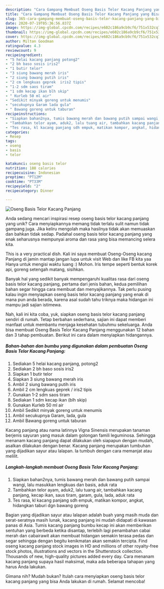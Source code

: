 ```yaml
---
description: "Cara Gampang Membuat Oseng Basis Telor Kacang Panjang yang Bisa Manjain Lidah"
title: "Cara Gampang Membuat Oseng Basis Telor Kacang Panjang yang Bisa Manjain Lidah"
slug: 365-cara-gampang-membuat-oseng-basis-telor-kacang-panjang-yang-bisa-manjain-lidah
date: 2020-07-19T05:36:56.837Z
image: https://img-global.cpcdn.com/recipes/e602c186a9cb9cf6/751x532cq70/oseng-basis-telor-kacang-panjang-foto-resep-utama.jpg
thumbnail: https://img-global.cpcdn.com/recipes/e602c186a9cb9cf6/751x532cq70/oseng-basis-telor-kacang-panjang-foto-resep-utama.jpg
cover: https://img-global.cpcdn.com/recipes/e602c186a9cb9cf6/751x532cq70/oseng-basis-telor-kacang-panjang-foto-resep-utama.jpg
author: Milton Goodman
ratingvalue: 4.3
reviewcount: 9
recipeingredient:
- "5 helai kacang panjang potong2"
- "2 bh baso sosis iris2"
- "1 butir telor"
- "3 siung bawang merah iris"
- "2 siung bawang putih iris"
- "2 cm lengkuas geprek  iris2 tipis"
- "1-2 sdm saos tiram"
- "1 sdm kecap ikan blh skip"
- " Kurleb 50 ml air"
- "Sedikit minyak goreng untuk menumis"
- "secukupnya Garam lada gula"
- " Bawang goreng untuk taburan"
recipeinstructions:
- "Siapkan bahan2nya, tumis bawang merah dan bawang putih sampai wangi, lalu masukkan lengkuas dan basis, aduk rata"
- "Tambahkan telor ayam, aduk2, lalu tuang air, tambahkan kacang panjang, kecap ikan, saus tiram, garam, gula, lada, aduk rata"
- "Tes rasa, kl kacang panjang sdh empuk, matikan kompor, angkat, hidangkan taburi dgn bawang goreng"
categories:
- Resep
tags:
- oseng
- basis
- telor

katakunci: oseng basis telor 
nutrition: 188 calories
recipecuisine: Indonesian
preptime: "PT12M"
cooktime: "PT33M"
recipeyield: "2"
recipecategory: Dinner

---
```



![Oseng Basis Telor Kacang Panjang](https://img-global.cpcdn.com/recipes/e602c186a9cb9cf6/751x532cq70/oseng-basis-telor-kacang-panjang-foto-resep-utama.jpg)

Anda sedang mencari inspirasi resep oseng basis telor kacang panjang yang unik? Cara menyiapkannya memang tidak terlalu sulit namun tidak gampang juga. Jika keliru mengolah maka hasilnya tidak akan memuaskan dan bahkan tidak sedap. Padahal oseng basis telor kacang panjang yang enak seharusnya mempunyai aroma dan rasa yang bisa memancing selera kita.

This is a very practical dish. Kali ini saya membuat Oseng-Oseng kacang Panjang di jamin mantap jangan lupa untuk visit Web dan like FB kita yaa Hanya untuk mengisi waktu luang :) Mohon. Iris tempe seperti bentuk korek api, goreng setengah matang, sisihkan.

Banyak hal yang sedikit banyak mempengaruhi kualitas rasa dari oseng basis telor kacang panjang, pertama dari jenis bahan, kedua pemilihan bahan segar hingga cara membuat dan menyajikannya. Tak perlu pusing kalau ingin menyiapkan oseng basis telor kacang panjang yang enak di mana pun anda berada, karena asal sudah tahu triknya maka hidangan ini mampu jadi sajian istimewa.


Nah, kali ini kita coba, yuk, siapkan oseng basis telor kacang panjang sendiri di rumah. Tetap berbahan sederhana, sajian ini dapat memberi manfaat untuk membantu menjaga kesehatan tubuhmu sekeluarga. Anda bisa membuat Oseng Basis Telor Kacang Panjang menggunakan 12 bahan dan 3 tahap pembuatan. Berikut ini cara dalam menyiapkan hidangannya.

<!--inarticleads1-->

##### Bahan-bahan dan bumbu yang digunakan dalam pembuatan Oseng Basis Telor Kacang Panjang:

1. Sediakan 5 helai kacang panjang, potong2
1. Sediakan 2 bh baso sosis iris2
1. Siapkan 1 butir telor
1. Siapkan 3 siung bawang merah iris
1. Ambil 2 siung bawang putih iris
1. Ambil 2 cm lengkuas geprek / iris2 tipis
1. Gunakan 1-2 sdm saos tiram
1. Sediakan 1 sdm kecap ikan (blh skip)
1. Gunakan  Kurleb 50 ml air
1. Ambil Sedikit minyak goreng untuk menumis
1. Ambil secukupnya Garam, lada, gula
1. Ambil  Bawang goreng untuk taburan


Kacang panjang atau nama latinnya Vigna Sinensis merupakan tanaman berjenis sayuran yang masuk dalam golongan famili leguminosa. Sehingga menanam kacang panjang dapat dilakukan oleh siapapun dengan mudah, asalkan dilakukan dengan benar. Kacang panjang merupakan tumbuhan yang dijadikan sayur atau lalapan. Ia tumbuh dengan cara memanjat atau melilit. 

<!--inarticleads2-->

##### Langkah-langkah membuat Oseng Basis Telor Kacang Panjang:

1. Siapkan bahan2nya, tumis bawang merah dan bawang putih sampai wangi, lalu masukkan lengkuas dan basis, aduk rata
1. Tambahkan telor ayam, aduk2, lalu tuang air, tambahkan kacang panjang, kecap ikan, saus tiram, garam, gula, lada, aduk rata
1. Tes rasa, kl kacang panjang sdh empuk, matikan kompor, angkat, hidangkan taburi dgn bawang goreng


Bagian yang dijadikan sayur atau lalapan adalah buah yang masih muda dan serat-seratnya masih lunak, kacang panjang ini mudah didapati di kawasan panas di Asia. Tumis kacang panjang bumbu kecap ini akan memberikan sentuhan yang berbeda ketika disantap, terlebih lagi penambahan cabai merah dan cabairawit akan membuat hidangan semakin terasa pedas dan segar sehingga dengan begitu kenikmatan akan semakin tercipta. Find oseng kacang panjang stock images in HD and millions of other royalty-free stock photos, illustrations and vectors in the Shutterstock collection. Thousands of new, high-quality pictures added every day. Cara menanam kacang panjang supaya hasil maksimal, maka ada beberapa tahapan yang harus Anda lakukan. 

Gimana nih? Mudah bukan? Itulah cara menyiapkan oseng basis telor kacang panjang yang bisa Anda lakukan di rumah. Selamat mencoba!
